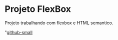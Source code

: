 # Projeto FlexBox  
Projeto trabalhando com flexbox e HTML semantico.

"[github-small](assets/images/flexbox.png)
